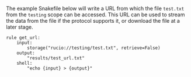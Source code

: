 The example Snakefile below will write a URL from which the file `test.txt` from
the `testing` scope can be accessed. This URL can be used to stream the data
from the file if the protocol supports it, or download the file at a later stage.

```Snakefile
rule get_url:
    input:
        storage("rucio://testing/test.txt", retrieve=False)
    output:
        "results/test_url.txt"
    shell:
        "echo {input} > {output}"
```

